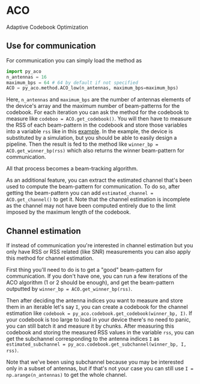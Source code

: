 # ACO
Adaptive Codebook Optimization

## Use for communication
For communication you can simply load the method as
```python
import py_aco
n_antennas = 16
maximum_bps = 64 # 64 by default if not specified
ACO = py_aco.method.ACO_low(n_antennas, maximum_bps=maximum_bps)
```
Here, `n_antennas` and `maximum_bps` are the number of antennas elements of the device's array and the maximum number of beam-patterns for the codebook.
For each iteration you can ask the method for the codebook to measure like `codeboo = ACO.get_codebook()`.
You will then have to measure the RSS of each beam-pattern in the codebook and store those variables into a variable `rss` like in this [example](ACO/example_communication.py).
In the example, the device is substituted by a simulation, but you should be able to easily design a pipeline.
Then the result is fed to the method like `winner_bp = ACO.get_winner_bp(rss)` which also returns the winner beam-pattern for communication.

All that process becomes a beam-tracking algorithm.

As an additional feature, you can extract the estimated channel that's been used to compute the beam-pattern for communication.
To do so, after getting the beam-pattern you can add `estimated_channel = ACO.get_channel()` to get it. Note that the channel estimation is incomplete as the channel may not have been computed entirely due to the limit imposed by the maximum length of the codebook.

## Channel estimation
If instead of communication you're interested in channel estimation but you only have RSS or RSS related (like SNR) measurements you can also apply this method for channel estimation.

First thing you'll need to do is to get a "good" beam-pattern for communication.
If you don't have one, you can run a few iterations of the ACO algorithm (1 or 2 should be enough), and get the beam-pattern outputted by `winner_bp = ACO.get_winner_bp(rss)`.

Then after deciding the antenna indices you want to measure and store them in an iterable let's say `I`, you can create a codebook for the channel estimation like `codebook = py_aco.codebook.get_codebook(winner_bp, I)`.
If your codebook is too large to load in your device there's no need to panic, you can still batch it and measure it by chunks.
After measuring this codebook and storing the measured RSS values in the variable `rss`, you can get the subchannel corresponding to the antenna indices `I` as `estimated_subchannel = py_aco.codebook.get_subchannel(winner_bp, I, rss)`.

Note that we've been using subchannel because you may be interested only in a subset of antennas, but if that's not your case you can still use `I = np.arange(n_antennas)` to get the whole channel.
